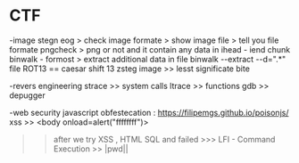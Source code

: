 # CTF

-image stegn
eog > check image formate > show image
file > tell you file formate
pngcheck > png or not and it contain any data in ihead - iend chunk
binwalk - formost > extract additional data in file
binwalk --extract --d=".*" file 
ROT13 == caesar shift 13
zsteg image >> lesst significate bite



-revers engineering 
strace >> system calls 
ltrace >> functions 
gdb >> depugger 


-web security
javascript obfestecation : https://filipemgs.github.io/poisonjs/
xss >> <body onload=alert("ffffffff")>
>> after we try XSS , HTML SQL and failed >>> LFI - Command Execution >> |pwd||
 



 

